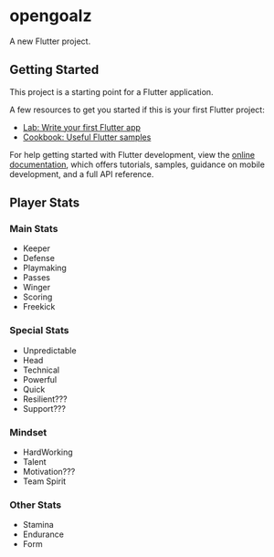 # opengoalz

A new Flutter project.

## Getting Started

This project is a starting point for a Flutter application.

A few resources to get you started if this is your first Flutter project:

- [Lab: Write your first Flutter app](https://docs.flutter.dev/get-started/codelab)
- [Cookbook: Useful Flutter samples](https://docs.flutter.dev/cookbook)

For help getting started with Flutter development, view the
[online documentation](https://docs.flutter.dev/), which offers tutorials,
samples, guidance on mobile development, and a full API reference.

## Player Stats

### Main Stats

- Keeper
- Defense
- Playmaking
- Passes
- Winger
- Scoring
- Freekick

### Special Stats

- Unpredictable
- Head
- Technical
- Powerful
- Quick
- Resilient???
- Support???

### Mindset

- HardWorking
- Talent
- Motivation???
- Team Spirit

### Other Stats

- Stamina
- Endurance
- Form
